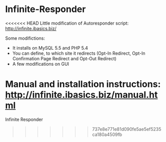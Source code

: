 Infinite-Responder
==================

<<<<<<< HEAD
Little modification of Autoresponder script: http://infinite.ibasics.biz/

Some modifictions:
- It installs on MySQL 5.5 and PHP 5.4
- You can define, to which site it redirects (Opt-In Redirect, Opt-In Confirmation Page Redirect and Opt-Out Redirect)
- A few modifications on GUI

Manual and installation instructions: http://infinite.ibasics.biz/manual.html
=======
Infinite Responder
>>>>>>> 737e8e771e81d090fe5ae5ef5235ca180a4509fb

